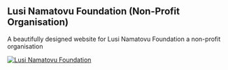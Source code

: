 ## Lusi Namatovu Foundation (Non-Profit Organisation)

A beautifully designed website for Lusi Namatovu Foundation a non-profit organisation

[![Lusi Namatovu Foundation](https://dabuttonfactory.com/button.png?t=Live+Demo&f=Open+Sans-Bold&ts=16&tc=fff&hp=45&vp=20&w=180&h=40&c=round&bgt=unicolored&bgc=0275d8 "Click button to open live demo")](https://www.lusinamatovufoundation.org/)